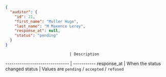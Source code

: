 ```json
{
  "auditor": {
    "id": 21,
    "first_name": "Muller Hugo",
    "last_name": "M Maxence Leroy",
    "response_at": null,
    "status": "pending"
  }
}
```

                                | Description
------------------------------- | -----------
response_at                   | When the status changed
status                        | Values are `pending` / `accepted` / `refused`
